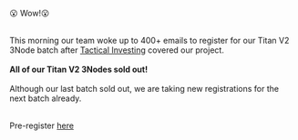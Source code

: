 😮 Wow!😮
<br/>
<br/>

This morning our team woke up to 400+ emails to register for our Titan V2 3Node batch after [Tactical Investing](https://www.youtube.com/channel/UCPRC2wIfZtAlzCa_6iKE46w) covered our project.
<br/>
<br/>
**All of our Titan V2 3Nodes sold out!**
<br/>
<br/>
Although our last batch sold out, we are taking new registrations for the next batch already. 
<br/>
<br/>

Pre-register [here](http://next3nodebatch.threefold.io/)